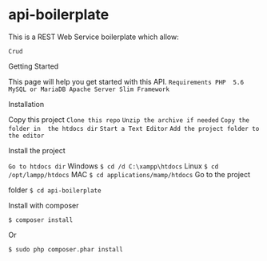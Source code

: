 # api-boilerplate

This is a REST Web Service boilerplate which allow:

`Crud`

Getting Started


This page will help you get started with this API.
`
Requirements
PHP 
5.6
MySQL or MariaDB
Apache Server
Slim Framework 
`

Installation

Copy this project
`Clone this repo`
`Unzip the archive if needed`
`Copy the folder in 
the htdocs dir`
`Start a Text Editor`
`Add the project folder to the editor`

Install the project

`Go to htdocs dir`
Windows
`$ cd /d C:\xampp\htdocs`
Linux
`$ cd 
/opt/lampp/htdocs`
MAC
`$ cd applications/mamp/htdocs`
Go to the project 

folder
`$ cd api-boilerplate`

Install with composer

`$ composer install`

Or

`$ sudo php composer.phar install`

